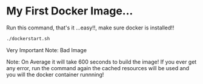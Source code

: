 # My First Docker Image...

Run this command, that's it ...easy!!, make sure docker is installed!!

```bash
./dockerstart.sh
```
Very Important Note: Bad Image

Note: On Average it will take 600 seconds to build the image! If you ever get any error, run the command again
the cached resources will be used and you will the docker container runnning!
